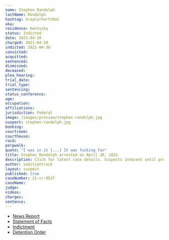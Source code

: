 ```yaml
---
name: Stephen Randolph
lastName: Randolph
hashtag: GrayCarharttHat
aka:
residence: Kentucky
status: Indicted
date: 2021-04-20
charged: 2021-04-20
indicted: 2021-04-30
convicted:
acquitted:
sentenced:
dismissed:
deceased:
plea_hearing:
trial_date:
trial_type:
sentencing:
status_conference:
age:
occupation:
affiliations:
jurisdiction: Federal
image: /images/preview/stephen-randolph.jpg
suspect: stephen-randolph.jpg
booking:
courtroom:
courthouse:
raid:
perpwalk:
quote: "I was in it [...] It was fucking fun"
title: Stephen Randolph arrested on April 20, 2021
description: Click for latest case details. Suspects innocent until proven guilty.
author: seditiontrack
layout: suspect
published: true
caseNumber: 21-cr-0537
caseName:
judge:
videos:
charges:
sentence:
---
```

- [News Report](https://www.huffpost.com/entry/facial-recognition-capitol-defendants_n_607f34c0e4b0df3610c17614)
- [Statement of Facts](https://www.justice.gov/usao-dc/case-multi-defendant/file/1388841/download)
- [Indictment](https://www.justice.gov/usao-dc/case-multi-defendant/file/1390826/download)
- [Detention Order](https://extremism.gwu.edu/sites/g/files/zaxdzs2191/f/Stephen%20Chase%20Randolph%20Government%20Opposition%20to%20Motion%20to%20Revoke%20Detention%20Order.pdf)

